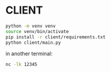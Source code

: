 # CLIENT

```bash
python -m venv venv
source venv/bin/activate
pip install -r client/requirements.txt
python client/main.py
```

in another terminal:

```bash
nc -lk 12345
```
